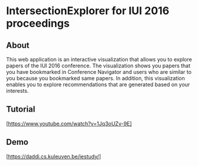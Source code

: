 # IntersectionExplorer for IUI 2016 proceedings

## About

This web application is an interactive visualization that allows you to explore papers of the IUI 2016 conference. The visualization shows you papers that you have bookmarked in Conference Navigator and users who are similar to you because you bookmarked same papers. In addition, this visualization enables you to explore recommendations that are generated based on your interests.

## Tutorial

[https://www.youtube.com/watch?v=1Jq3oUZv-9E]

## Demo

[https://daddi.cs.kuleuven.be/iestudy/]
